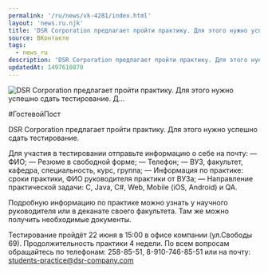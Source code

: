 ```yaml
---
permalink: '/ru/news/vk-4281/index.html'
layout: 'news.ru.njk'
title: 'DSR Corporation предлагает пройти практику. Для этого нужно успешно сдать тестирование. Д'
source: ВКонтакте
tags:
  - news_ru
description: 'DSR Corporation предлагает пройти практику. Для этого нужно успешно сдать тестирование. Д…'
updatedAt: 1497610870
---
```

![DSR Corporation предлагает пройти практику. Для этого нужно успешно сдать тестирование. Д…](https://sun9-40.userapi.com/impf/c837638/v837638195/666da/AC6yd8bQ_uA.jpg?size=1280x720&quality=96&sign=9949a20671b0c78cf9f0a453b5a4ae36&c_uniq_tag=0gWUNAoc_4YTuZ1jiFuOvf_oz-Yue8aM3AVJDeE1EQw&type=album)

#ГостевойПост

DSR Corporation предлагает пройти практику. Для этого нужно успешно сдать тестирование.

Для участия в тестировании отправьте информацию о себе на почту:
— ФИО;
— Резюме в свободной форме;
— Телефон;
— ВУЗ, факультет, кафедра, специальность, курс, группа;
— Информация по практике: сроки практики, ФИО руководителя практики от ВУЗа;
— Направление практической задачи: C, Java, С#, Web, Mobile (iOS, Android) и QA.

Подробную информацию по практике можно узнать у научного руководителя или в деканате своего факультета. Там же можно получить необходимые документы.

Тестирование пройдёт 22 июня в 15:00 в офисе компании (ул.Свободы 69).
Продолжительность практики 4 недели.
По всем вопросам обращайтесь по телефонам: 258-85-51, 8-910-746-85-51 или на почту: students-practice@dsr-company.com

